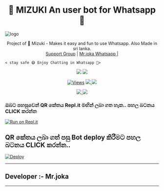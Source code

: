 <h1 align="center"><b>👸 MIZUKI An user bot for Whatsapp 👸</b></h1>

![logo](https://telegra.ph/file/52d12737a0d15888155ec.jpg)




<p align="center">
    Project of 👸 Mizuki - Makes it easy and fun to use Whatsapp. Also  Made in sri lanka.
    <br>
        <a href="https://chat.whatsapp.com/HbURDOKU6Up29kmFXZUMEo">Support Group</a> |
        <a href="https://Wa.me/+94715343050">‍Mr.joka Whatsapp </a> |
        
    < stay safe 😷 Enjoy Chatting in Whatsapp 👸>
</p>
<p align="center">
  <a href="https://github.com/MrJoka-Thejaka/Mizuki">
    <img src="https://img.shields.io/docker/pulls/fusuf/whatsasena?style=flat-square"/></a>
  
  </a>
  <a href="https://github.com/MrJoka-Thejaka/Mizuki">
    <img src="https://img.shields.io/docker/image-size/fusuf/whatsasena?style=flat-square">
    
  </a>
</p>

<p align="center">
  <a href="https://github.com/MrJoka-Thejaka/Mizuki">
    <img src="https://hits.seeyoufarm.com/api/count/incr/badge.svg?url=https%3A%2F%2Fgithub.com%2Fxneon2%2FNAUGHTY-HATZU&count_bg=%2379C83D&title_bg=%23555555&icon=gitpod.svg&icon_color=%23E7E7E7&title=Views&edge_flat=false" alt="Views"/></a>
  
  </a>
  <a href="https://github.com/MrJoka-Thejaka/Mizukifork">
    <img src="https://img.shields.io/github/forks/xneon2/NAUGHTY-HATZU?label=Fork&style=social">
    
  </a>
  <a href="https://github.com/MrJoka-Thejaka/Mizuki/stargazers">
    <img src="https://img.shields.io/github/stars/xneon2/NAUGHTY-HATZU?style=social">
  </a>
</p>

<p align="center">
  <a href="https://github.com/MrJoka-Thejaka/Mizuki">
    <img src="https://img.shields.io/github/repo-size/phaticusthiccy/WhatsAsenaDuplicated?color=purple&label=Repo%20Boyutu&style=plastic">

  </a>
  <a href="https://wa.me/94715343050">
    <img src="https://img.shields.io/badge/Contact%20Me%20On%20Whatsapp-Mr%20joka%20-purple&style=plastic">

  </a>
</p>

### ඔබට පහසුවෙන් QR කේතය Repl.it මඟින් ලබා ගත හැක.. පහල බටනය CLICK කරන්න

[![Run on Repl.it](https://repl.it/badge/github/quiec/whatsasena)](https://replit.com/@Thejaka/Mizuki#index.js)

## QR කේතය ලබා ගත් පසු Bot deploy කිරීමට පහල බටනය CLICK කරන්න..
[![Deploy](https://www.herokucdn.com/deploy/button.svg)](https://heroku.com/deploy?template=https://github.com/MrJoka-Thejaka/Mizuki)

---------------------------------   

##  Developer :- Mr.joka

----------------------------------
